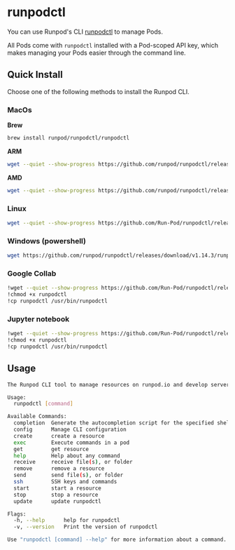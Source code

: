 # runpodctl

You can use Runpod's CLI [runpodctl](https://github.com/runpod/runpodctl) to manage Pods.

All Pods come with `runpodctl` installed with a Pod-scoped API key, which makes managing your Pods easier through the command line.

## Quick Install

Choose one of the following methods to install the Runpod CLI.

### MacOs

**Brew**

```sh
brew install runpod/runpodctl/runpodctl
```

**ARM**

```sh
wget --quiet --show-progress https://github.com/runpod/runpodctl/releases/download/v1.14.3/runpodctl-darwin-arm64 -O runpodctl && chmod +x runpodctl && sudo mv runpodctl /usr/local/bin/runpodctl
```

**AMD**

```sh
wget --quiet --show-progress https://github.com/runpod/runpodctl/releases/download/v1.14.3/runpodctl-darwin-amd64 -O runpodctl && chmod +x runpodctl && sudo mv runpodctl /usr/local/bin/runpodctl
```

### Linux

```sh
wget --quiet --show-progress https://github.com/Run-Pod/runpodctl/releases/download/v1.14.3/runpodctl-linux-amd64 -O runpodctl && chmod +x runpodctl && sudo cp runpodctl /usr/bin/runpodctl
```

### Windows (powershell)

```sh
wget https://github.com/runpod/runpodctl/releases/download/v1.14.3/runpodctl-win-amd -O runpodctl.exe
```

### Google Collab

```sh
!wget --quiet --show-progress https://github.com/Run-Pod/runpodctl/releases/download/v1.14.3/runpodctl-linux-amd -O runpodctl
!chmod +x runpodctl
!cp runpodctl /usr/bin/runpodctl
```

### Jupyter notebook

```sh
!wget --quiet --show-progress https://github.com/Run-Pod/runpodctl/releases/download/v1.14.3/runpodctl-linux-amd -O runpodctl
!chmod +x runpodctl
!cp runpodctl /usr/bin/runpodctl
```

## Usage

```sh
The Runpod CLI tool to manage resources on runpod.io and develop serverless applications.

Usage:
  runpodctl [command]

Available Commands:
  completion  Generate the autocompletion script for the specified shell
  config      Manage CLI configuration
  create      create a resource
  exec        Execute commands in a pod
  get         get resource
  help        Help about any command
  receive     receive file(s), or folder
  remove      remove a resource
  send        send file(s), or folder
  ssh         SSH keys and commands
  start       start a resource
  stop        stop a resource
  update      update runpodctl

Flags:
  -h, --help      help for runpodctl
  -v, --version   Print the version of runpodctl

Use "runpodctl [command] --help" for more information about a command.
```
